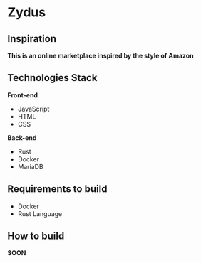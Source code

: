 # Zydus

## Inspiration
**This is an online marketplace inspired by the style of Amazon**

## Technologies Stack
**Front-end**
- JavaScript
- HTML
- CSS

**Back-end**
- Rust
- Docker
- MariaDB

## Requirements to build
- Docker
- Rust Language

## How to build
**SOON**